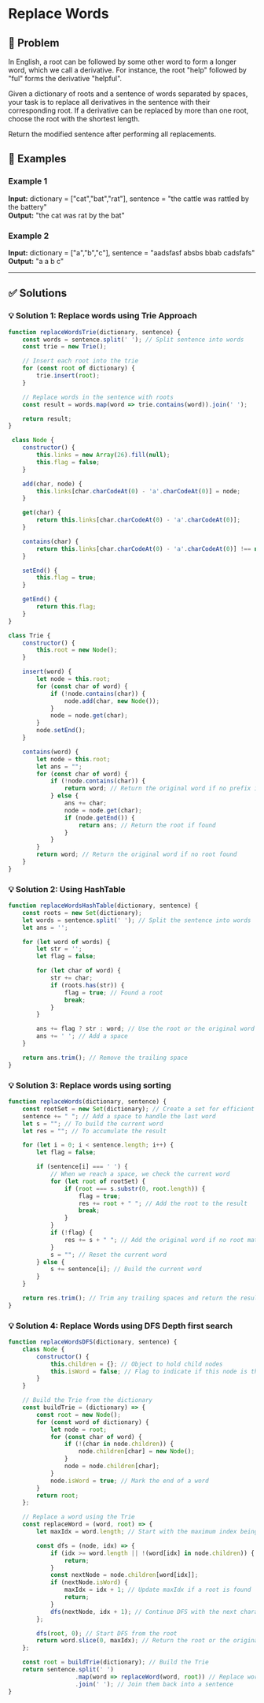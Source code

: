 # Replace Words

## 📝 Problem

In English, a root can be followed by some other word to form a longer word, which we call a derivative. For instance, the root "help" followed by "ful" forms the derivative "helpful".

Given a dictionary of roots and a sentence of words separated by spaces, your task is to replace all derivatives in the sentence with their corresponding root. If a derivative can be replaced by more than one root, choose the root with the shortest length.

Return the modified sentence after performing all replacements.


## 📌 Examples

### Example 1

**Input:** dictionary = ["cat","bat","rat"], sentence = "the cattle was rattled by the battery"  
**Output:** "the cat was rat by the bat"

### Example 2

**Input:** dictionary = ["a","b","c"], sentence = "aadsfasf absbs bbab cadsfafs"  
**Output:** "a a b c"

---

## ✅ Solutions

### 💡 Solution 1: Replace words using Trie Approach

```javascript
function replaceWordsTrie(dictionary, sentence) {
    const words = sentence.split(' '); // Split sentence into words
    const trie = new Trie();

    // Insert each root into the trie
    for (const root of dictionary) {
        trie.insert(root);
    }

    // Replace words in the sentence with roots
    const result = words.map(word => trie.contains(word)).join(' ');

    return result;
}

 class Node {
    constructor() {
        this.links = new Array(26).fill(null);
        this.flag = false;
    }

    add(char, node) {
        this.links[char.charCodeAt(0) - 'a'.charCodeAt(0)] = node;
    }

    get(char) {
        return this.links[char.charCodeAt(0) - 'a'.charCodeAt(0)];
    }

    contains(char) {
        return this.links[char.charCodeAt(0) - 'a'.charCodeAt(0)] !== null;
    }

    setEnd() {
        this.flag = true;
    }

    getEnd() {
        return this.flag;
    }
}

class Trie {
    constructor() {
        this.root = new Node();
    }

    insert(word) {
        let node = this.root;
        for (const char of word) {
            if (!node.contains(char)) {
                node.add(char, new Node());
            }
            node = node.get(char);
        }
        node.setEnd();
    }

    contains(word) {
        let node = this.root;
        let ans = "";
        for (const char of word) {
            if (!node.contains(char)) {
                return word; // Return the original word if no prefix is found
            } else {
                ans += char;
                node = node.get(char);
                if (node.getEnd()) {
                    return ans; // Return the root if found
                }
            }
        }
        return word; // Return the original word if no root found
    }
}
```

### 💡 Solution 2: Using HashTable

```javascript
function replaceWordsHashTable(dictionary, sentence) {
    const roots = new Set(dictionary);
    let words = sentence.split(' '); // Split the sentence into words
    let ans = '';

    for (let word of words) {
        let str = '';
        let flag = false;

        for (let char of word) {
            str += char;
            if (roots.has(str)) {
                flag = true; // Found a root
                break;
            }
        }

        ans += flag ? str : word; // Use the root or the original word
        ans += ' '; // Add a space
    }

    return ans.trim(); // Remove the trailing space
}
```

### 💡 Solution 3: Replace words using sorting

```javascript
function replaceWords(dictionary, sentence) {
    const rootSet = new Set(dictionary); // Create a set for efficient root lookups
    sentence += " "; // Add a space to handle the last word
    let s = ""; // To build the current word
    let res = ""; // To accumulate the result

    for (let i = 0; i < sentence.length; i++) {
        let flag = false;

        if (sentence[i] === ' ') {
            // When we reach a space, we check the current word
            for (let root of rootSet) {
                if (root === s.substr(0, root.length)) {
                    flag = true;
                    res += root + " "; // Add the root to the result
                    break;
                }
            }
            if (!flag) {
                res += s + " "; // Add the original word if no root matched
            }
            s = ""; // Reset the current word
        } else {
            s += sentence[i]; // Build the current word
        }
    }

    return res.trim(); // Trim any trailing spaces and return the result
}
```

### 💡 Solution 4: Replace Words using DFS Depth first search

```javascript
function replaceWordsDFS(dictionary, sentence) {
    class Node {
        constructor() {
            this.children = {}; // Object to hold child nodes
            this.isWord = false; // Flag to indicate if this node is the end of a word
        }
    }

    // Build the Trie from the dictionary
    const buildTrie = (dictionary) => {
        const root = new Node();
        for (const word of dictionary) {
            let node = root;
            for (const char of word) {
                if (!(char in node.children)) {
                    node.children[char] = new Node();
                }
                node = node.children[char];
            }
            node.isWord = true; // Mark the end of a word
        }
        return root;
    };

    // Replace a word using the Trie
    const replaceWord = (word, root) => {
        let maxIdx = word.length; // Start with the maximum index being the length of the word

        const dfs = (node, idx) => {
            if (idx >= word.length || !(word[idx] in node.children)) {
                return;
            }
            const nextNode = node.children[word[idx]];
            if (nextNode.isWord) {
                maxIdx = idx + 1; // Update maxIdx if a root is found
                return;
            }
            dfs(nextNode, idx + 1); // Continue DFS with the next character
        };

        dfs(root, 0); // Start DFS from the root
        return word.slice(0, maxIdx); // Return the root or the original word
    };

    const root = buildTrie(dictionary); // Build the Trie
    return sentence.split(' ')
                   .map(word => replaceWord(word, root)) // Replace words
                   .join(' '); // Join them back into a sentence
}
```
